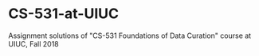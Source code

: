 # CS-531-at-UIUC

Assignment solutions of "CS-531 Foundations of Data Curation" course at UIUC, Fall 2018
